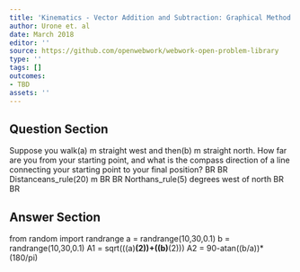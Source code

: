 ```yaml
---
title: 'Kinematics - Vector Addition and Subtraction: Graphical Method'
author: Urone et. al
date: March 2018
editor: ''
source: https://github.com/openwebwork/webwork-open-problem-library
type: ''
tags: []
outcomes:
- TBD
assets: ''
---
```


## Question Section 

Suppose you walk(a) m straight west and then(b) m straight north. How far are you from your starting point, and what is the compass direction of a line connecting your starting point to your final position?
BR
BR
Distanceans_rule(20) m 
BR
BR
Northans_rule(5) degrees west of north
BR
BR

## Answer Section

from random import randrange
a = randrange(10,30,0.1)
b = randrange(10,30,0.1)
A1 = sqrt(((a)**(2))+((b)**(2)))
A2 = 90-atan((b/a))*(180/pi)